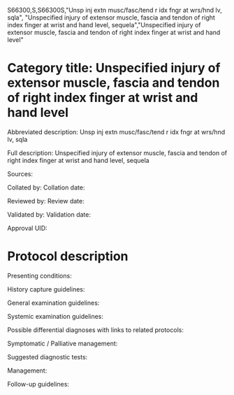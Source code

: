 S66300,S,S66300S,"Unsp inj extn musc/fasc/tend r idx fngr at wrs/hnd lv, sqla", "Unspecified injury of extensor muscle, fascia and tendon of right index finger at wrist and hand level, sequela","Unspecified injury of extensor muscle, fascia and tendon of right index finger at wrist and hand level"
# Category title: Unspecified injury of extensor muscle, fascia and tendon of right index finger at wrist and hand level

Abbreviated description: Unsp inj extn musc/fasc/tend r idx fngr at wrs/hnd lv, sqla

Full description: Unspecified injury of extensor muscle, fascia and tendon of right index finger at wrist and hand level, sequela

Sources:

Collated by:
Collation date:

Reviewed by:
Review date:

Validated by:
Validation date:

Approval UID:

# Protocol description

Presenting conditions:

History capture guidelines:

General examination guidelines:

Systemic examination guidelines:

Possible differential diagnoses with links to related protocols:

Symptomatic / Palliative management:

Suggested diagnostic tests:

Management:

Follow-up guidelines:
